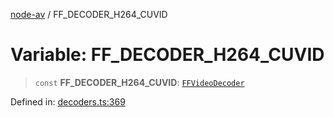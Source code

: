 [node-av](../globals.md) / FF\_DECODER\_H264\_CUVID

# Variable: FF\_DECODER\_H264\_CUVID

> `const` **FF\_DECODER\_H264\_CUVID**: [`FFVideoDecoder`](../type-aliases/FFVideoDecoder.md)

Defined in: [decoders.ts:369](https://github.com/seydx/av/blob/f8631fc881b394300b1479f511d55cf1c370a87f/src/constants/decoders.ts#L369)
